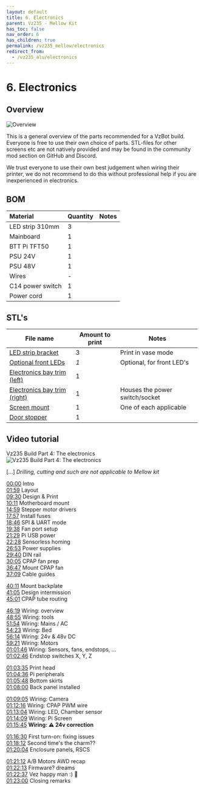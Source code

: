 ```yaml
---
layout: default
title: 6. Electronics
parent: Vz235 - Mellow Kit
has_toc: false
nav_order: 6
has_children: true
permalink: /vz235_mellow/electronics
redirect_from:
  - /vz235_alu/electronics
---
```


# 6. Electronics

## Overview

![Overview](../../assets/images/manual/vz235_mellow/electronics/overview.png)

This is a general overview of the parts recommended for a VzBot build. Everyone is free to use their own choice of parts. STL-files for other screens etc are not natively provided and may be found in the community mod section on GitHub and Discord.

We trust everyone to use their own best judgement when wiring their printer, we do not recommend to do this without professional help if you are inexperienced in electronics.

## BOM

| Material         | Quantity | Notes |
| :--------------- | :------- | :---- |
| LED strip 310mm  | 3        |       |
| Mainboard        | 1        |       |
| BTT Pi TFT50     | 1        |       |
| PSU 24V          | 1        |       |
| PSU 48V          | 1        |       |
| Wires            | -        |       |
| C14 power switch | 1        |       |
| Power cord       | 1        |       |

## STL's

| File name                        | Amount to print | Notes                          |
| -------------------------------- | --------------- | ------------------------------ |
| [LED strip bracket][]            | 3               | Print in vase mode             |
| [Optional front LEDs][]          | *1*             | Optional, for front LED's      |
| [Electronics bay trim (left)][]  | 1               |                                |
| [Electronics bay trim (right)][] | 1               | Houses the power switch/socket |
| [Screen mount][]                 | 1               | One of each applicable         |
| [Door stopper][]                 | 1               |                                |

## Video tutorial

Vz235 Build Part 4: The electronics  
![Vz235 Build Part 4: The electronics](https://www.youtube.com/watch?v=bEGVnYrXJG4&t)

\[...\] *Drilling, cutting and such are not applicable to Mellow kit*

[00:00](https://www.youtube.com/watch?v=bEGVnYrXJG4&t=0s) Intro  
[01:59](https://www.youtube.com/watch?v=bEGVnYrXJG4&t=119s) Layout  
[09:30](https://www.youtube.com/watch?v=bEGVnYrXJG4&t=570s) Design & Print  
[10:11](https://www.youtube.com/watch?v=bEGVnYrXJG4&t=611s) Motherboard mount  
[14:59](https://www.youtube.com/watch?v=bEGVnYrXJG4&t=899s) Stepper motor drivers  
[17:57](https://www.youtube.com/watch?v=bEGVnYrXJG4&t=1077s) Install fuses  
[18:46](https://www.youtube.com/watch?v=bEGVnYrXJG4&t=1126s) SPI & UART mode  
[19:38](https://www.youtube.com/watch?v=bEGVnYrXJG4&t=1178s) Fan port setup  
[21:29](https://www.youtube.com/watch?v=bEGVnYrXJG4&t=1289s) Pi USB power  
[22:28](https://www.youtube.com/watch?v=bEGVnYrXJG4&t=1348s) Sensorless homing  
[26:53](https://www.youtube.com/watch?v=bEGVnYrXJG4&t=1613s) Power supplies  
[29:40](https://www.youtube.com/watch?v=bEGVnYrXJG4&t=1780s) DIN rail  
[30:05](https://www.youtube.com/watch?v=bEGVnYrXJG4&t=1780s) CPAP fan prep  
[36:47](https://www.youtube.com/watch?v=bEGVnYrXJG4&t=2207s) Mount CPAP fan  
[37:09](https://www.youtube.com/watch?v=bEGVnYrXJG4&t=2229s) Cable guides  
<!-- [39:02] Overview of back panel layout -- worth a screenshot -->
[40:11](https://www.youtube.com/watch?v=bEGVnYrXJG4&t=2411s) Mount backplate  
[41:05](https://www.youtube.com/watch?v=bEGVnYrXJG4&t=2465s) Design intermission  
[45:01](https://www.youtube.com/watch?v=bEGVnYrXJG4&t=2701s) CPAP tube routing

[46:19](https://www.youtube.com/watch?v=bEGVnYrXJG4&t=2779s) Wiring: overview  
[48:55](https://www.youtube.com/watch?v=bEGVnYrXJG4&t=2779s) Wiring: tools  
[51:54](https://www.youtube.com/watch?v=bEGVnYrXJG4&t=3114s) Wiring: Mains / AC  
[54:23](https://www.youtube.com/watch?v=bEGVnYrXJG4&t=3263s) Wiring: Bed  
[56:14](https://www.youtube.com/watch?v=bEGVnYrXJG4&t=3374s) Wiring: 24v & 48v DC  
[59:21](https://www.youtube.com/watch?v=bEGVnYrXJG4&t=3561s) Wiring: Motors  
[01:01:46](https://www.youtube.com/watch?v=bEGVnYrXJG4&t=3706s) Wiring: Sensors, fans, endstops, ...  
[01:02:46](https://www.youtube.com/watch?v=bEGVnYrXJG4&t=3766s) Endstop switches X, Y, Z

[01:03:35](https://www.youtube.com/watch?v=bEGVnYrXJG4&t=3815s) Print head  
[01:04:36](https://www.youtube.com/watch?v=bEGVnYrXJG4&t=3876s) Pi peripherals  
[01:05:48](https://www.youtube.com/watch?v=bEGVnYrXJG4&t=3948s) Bottom skirts  
[01:08:00](https://www.youtube.com/watch?v=bEGVnYrXJG4&t=4080s) Back panel installed

[01:09:05](https://www.youtube.com/watch?v=bEGVnYrXJG4&t=4145s) Wiring: Camera  
[01:12:16](https://www.youtube.com/watch?v=bEGVnYrXJG4&t=4336s) Wiring: CPAP PWM wire  
[01:13:04](https://www.youtube.com/watch?v=bEGVnYrXJG4&t=4384s) Wiring: LED, Chamber sensor  
[01:14:09](https://www.youtube.com/watch?v=bEGVnYrXJG4&t=4449s) Wiring: Pi Screen  
[01:15:45](https://www.youtube.com/watch?v=bEGVnYrXJG4&t=4545s) **Wiring: ⚠️ 24v correction**

[01:16:30](https://www.youtube.com/watch?v=bEGVnYrXJG4&t=4590s) First turn-on: fixing issues  
[01:18:12](https://www.youtube.com/watch?v=bEGVnYrXJG4&t=4692s) Second time's the charm??  
[01:20:04](https://www.youtube.com/watch?v=bEGVnYrXJG4&t=4804s) Enclosure panels, RSCS

[01:21:12](https://www.youtube.com/watch?v=bEGVnYrXJG4&t=4872s) A/B Motors AWD recap  
[01:22:13](https://www.youtube.com/watch?v=bEGVnYrXJG4&t=4933s) Firmware? dreams  
[01:22:37](https://www.youtube.com/watch?v=bEGVnYrXJG4&t=4957s) Vez happy man :) 🍻  
[01:23:00](https://www.youtube.com/watch?v=bEGVnYrXJG4&t=4980s) Closing remarks  

[Door stopper]: https://github.com/VzBoT3D/VzBoT-Vz235/blob/main/Assemblies%20%26%20STL/Enclosure/Misc/Door%20stopper.stl
[LED strip bracket]: https://github.com/VzBoT3D/VzBoT-Vz235/blob/main/Assemblies%20%26%20STL/Enclosure/Misc/misc/Led%20strip%20holder%20%5Bprint%20in%20vase%20mode%5D.stl
[Optional front LEDs]: https://github.com/VzBoT3D/VzBoT-Vz235/tree/main/Assemblies%20%26%20STL/Electronics/Optional%20Front%20LED
[Electronics bay trim (right)]: https://github.com/VzBoT3D/VzBoT-Vz235/blob/main/Assemblies%20%26%20STL/Enclosure/electronic%20back%20pack/powerswitch%20bracket%20(1).stl
[Electronics bay trim (left)]: https://github.com/VzBoT3D/VzBoT-Vz235/blob/main/Assemblies%20%26%20STL/Enclosure/electronic%20back%20pack/powerswitch%20bracket(Mirror).stl
[Screen mount]: https://github.com/VzBoT3D/VzBoT-Vz235/tree/main/Assemblies%20%26%20STL/Electronics/Screen%20Mount
